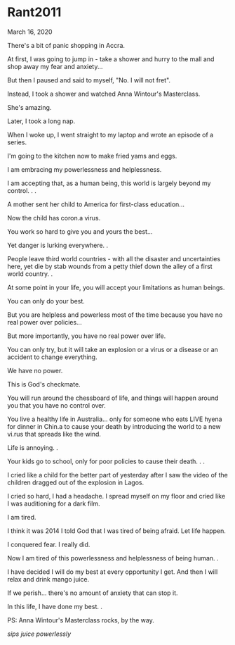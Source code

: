 # Rant2011


March 16, 2020

There's a bit of panic shopping in Accra. 

At first, I was going to jump in - take a shower and hurry to the mall and shop away my fear and anxiety...

But then I paused and said to myself, "No. I will not fret".

Instead, I took a shower and watched Anna Wintour's Masterclass. 

She's amazing.

Later, I took a long nap.

When I woke up, I went straight to my laptop and wrote an episode of a series.

I'm going to the kitchen now to make fried yams and eggs.

I am embracing my powerlessness and helplessness.

I am accepting that, as a human being, this world is largely beyond my control.
.
.

A mother sent her child to America for first-class education...

Now the child has coron.a virus.

You work so hard to give you and yours the best...

Yet danger is lurking everywhere.
.

People leave third world countries - with all the disaster and uncertainties here, yet die by stab wounds from a petty thief down the alley of a first world country.
.

At some point in your life, you will accept your limitations as human beings.

You can only do your best.

But you are helpless and powerless most of the time because you have no real power over policies...

But more importantly, you have no real power over life.

You can only try, but it will take an explosion or a virus or a disease or an accident to change everything.

We have no power.

This is God's checkmate. 

You will run around the chessboard of life, and things will happen around you that you have no control over.

You live a healthy life in Australia... only for someone who eats LIVE hyena for dinner in Chin.a to cause your death by introducing the world to a new vi.rus that spreads like the wind.

Life is annoying.
.

Your kids go to school, only for poor policies to cause their death.
.
.

I cried like a child for the better part of yesterday after I saw the video of the children dragged out of the explosion in Lagos.

I cried so hard, I had a headache. I spread myself on my floor and cried like I was auditioning for a dark film.

I am tired.

I think it was 2014 I told God that I was tired of being afraid. Let life happen. 

I conquered fear. I really did.

Now I am tired of this powerlessness and helplessness of being human.
.

I have decided I will do my best at every opportunity I get. And then I will relax and drink mango juice.

If we perish... there's no amount of anxiety that can stop it.

In this life, I have done my best.
.

PS: Anna Wintour's Masterclass rocks, by the way.

*sips juice powerlessly*